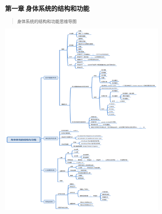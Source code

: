 ## 第一章 身体系统的结构和功能

> 身体系统的结构和功能思维导图

<img src="/images/Chapter1_Structure_and_Function_of_Body_Systems.png" width="1000px" height="600px">